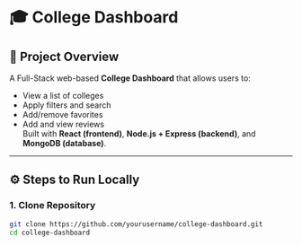 # 🎓 College Dashboard

## 📌 Project Overview
A Full-Stack web-based **College Dashboard** that allows users to:
- View a list of colleges
- Apply filters and search
- Add/remove favorites
- Add and view reviews  
Built with **React (frontend)**, **Node.js + Express (backend)**, and **MongoDB (database)**.

---

## ⚙️ Steps to Run Locally

### 1. Clone Repository
```bash
git clone https://github.com/yourusername/college-dashboard.git
cd college-dashboard
